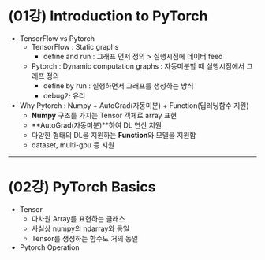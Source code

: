 # (01강) Introduction to PyTorch
- TensorFlow  vs Pytorch
    - TensorFlow : Static graphs
        - define and run : 그래프 먼저 정의 > 실행시점에 데이터 feed
    - Pytorch : Dynamic computation graphs : 자동미분할 때 실행시점에서 그래프 정의
        - define by run : 실행하면서 그래프를 생성하는 방식
        - debug가 유리
- Why Pytorch : Numpy + AutoGrad(자동미분) + Function(딥러닝함수 지원)
    - **Numpy** 구조를 가지는 Tensor 객체로 array 표현
    - **AutoGrad(자동미분)**하여 DL 연산 지원
    - 다양한 형태의 DL을 지원하는 **Function**와 모델을 지원함
    - dataset, multi-gpu 등 지원
---
# (02강) PyTorch Basics
- Tensor
    - 다차원 Array를 표현하는 클래스
    - 사실상 numpy의 ndarray와 동일
    - Tensor를 생성하는 함수도 거의 동일
- Pytorch Operation
